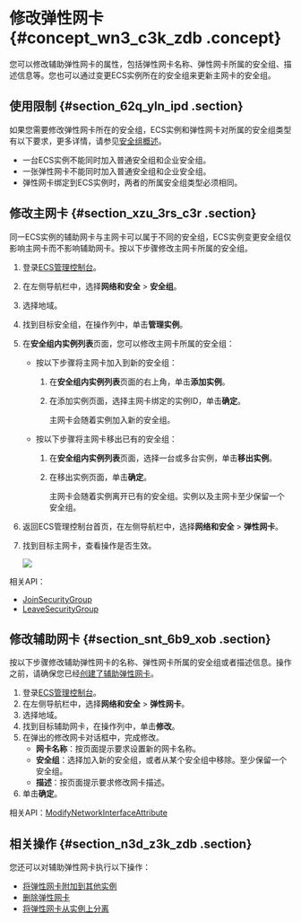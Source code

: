 # 修改弹性网卡 {#concept_wn3_c3k_zdb .concept}

您可以修改辅助弹性网卡的属性，包括弹性网卡名称、弹性网卡所属的安全组、描述信息等。您也可以通过变更ECS实例所在的安全组来更新主网卡的安全组。

## 使用限制 {#section_62q_yln_ipd .section}

如果您需要修改弹性网卡所在的安全组，ECS实例和弹性网卡对所属的安全组类型有以下要求，更多详情，请参见[安全组概述](../../../../cn.zh-CN/安全/安全组/安全组概述.md#)。

-   一台ECS实例不能同时加入普通安全组和企业安全组。
-   一张弹性网卡不能同时加入普通安全组和企业安全组。
-   弹性网卡绑定到ECS实例时，两者的所属安全组类型必须相同。

## 修改主网卡 {#section_xzu_3rs_c3r .section}

同一ECS实例的辅助网卡与主网卡可以属于不同的安全组，ECS实例变更安全组仅影响主网卡而不影响辅助网卡。按以下步骤修改主网卡所属的安全组。

1.  登录[ECS管理控制台](https://ecs.console.aliyun.com/?spm=a2c4g.11186623.2.9.FNEORG#/home)。
2.  在左侧导航栏中，选择**网络和安全** \> **安全组**。
3.  选择地域。
4.  找到目标安全组，在操作列中，单击**管理实例**。
5.  在**安全组内实例列表**页面，您可以修改主网卡所属的安全组：
    -   按以下步骤将主网卡加入到新的安全组：
        1.  在**安全组内实例列表**页面的右上角，单击**添加实例**。
        2.  在添加实例页面，选择主网卡绑定的实例ID，单击**确定**。

            主网卡会随着实例加入新的安全组。

    -   按以下步骤将主网卡移出已有的安全组：
        1.  在**安全组内实例列表**页面，选择一台或多台实例，单击**移出实例**。
        2.  在移出实例页面，单击**确定**。

            主网卡会随着实例离开已有的安全组。实例以及主网卡至少保留一个安全组。

6.  返回ECS管理控制台首页，在左侧导航栏中，选择**网络和安全** \> **弹性网卡**。
7.  找到目标主网卡，查看操作是否生效。

    ![](http://static-aliyun-doc.oss-cn-hangzhou.aliyuncs.com/assets/img/9737/155980319345058_zh-CN.jpg)


相关API：

-   [JoinSecurityGroup](../../../../cn.zh-CN/API参考/安全组/JoinSecurityGroup.md#)
-   [LeaveSecurityGroup](../../../../cn.zh-CN/API参考/安全组/LeaveSecurityGroup.md#)

## 修改辅助网卡 {#section_snt_6b9_xob .section}

按以下步骤修改辅助弹性网卡的名称、弹性网卡所属的安全组或者描述信息。操作之前，请确保您已经[创建了辅助弹性网卡](cn.zh-CN/网络/弹性网卡/创建弹性网卡.md)。

1.  登录[ECS管理控制台](https://ecs.console.aliyun.com/?spm=a2c4g.11186623.2.9.FNEORG#/home)。
2.  在左侧导航栏中，选择**网络和安全** \> **弹性网卡**。
3.  选择地域。
4.  找到目标辅助网卡，在操作列中，单击**修改**。
5.  在弹出的修改网卡对话框中，完成修改。
    -   **网卡名称**：按页面提示要求设置新的网卡名称。
    -   **安全组**：选择加入新的安全组，或者从某个安全组中移除。至少保留一个安全组。
    -   **描述**：按页面提示要求修改网卡描述。
6.  单击**确定**。

相关API：[ModifyNetworkInterfaceAttribute](../../../../cn.zh-CN/API参考/弹性网卡/ModifyNetworkInterfaceAttribute.md#)

## 相关操作 {#section_n3d_z3k_zdb .section}

您还可以对辅助弹性网卡执行以下操作：

-   [将弹性网卡附加到其他实例](cn.zh-CN//将弹性网卡附加到实例.md)
-   [删除弹性网卡](cn.zh-CN/网络/弹性网卡/删除弹性网卡.md)
-   [将弹性网卡从实例上分离](cn.zh-CN/网络/弹性网卡/分离弹性网卡.md#)

